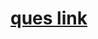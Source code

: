 # <a href="https://practice.geeksforgeeks.org/problems/optimal-strategy-for-a-game-1587115620/1">ques link</a>
